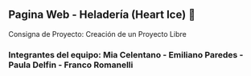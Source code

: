 ## Pagina Web - Heladería __(Heart Ice)__ :icecream:
Consigna de Proyecto: Creación de un Proyecto Libre

### Integrantes del equipo: Mia Celentano - Emiliano Paredes - Paula Delfin - Franco Romanelli
